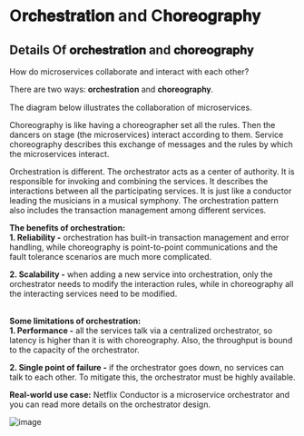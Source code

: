 # O𝐫𝐜𝐡𝐞𝐬𝐭𝐫𝐚𝐭𝐢𝐨𝐧 and C𝐡𝐨𝐫𝐞𝐨𝐠𝐫𝐚𝐩𝐡𝐲


## Details Of 𝐨𝐫𝐜𝐡𝐞𝐬𝐭𝐫𝐚𝐭𝐢𝐨𝐧 and 𝐜𝐡𝐨𝐫𝐞𝐨𝐠𝐫𝐚𝐩𝐡𝐲

How do microservices collaborate and interact with each other?

There are two ways: 𝐨𝐫𝐜𝐡𝐞𝐬𝐭𝐫𝐚𝐭𝐢𝐨𝐧 and 𝐜𝐡𝐨𝐫𝐞𝐨𝐠𝐫𝐚𝐩𝐡𝐲.

The diagram below illustrates the collaboration of microservices.

Choreography is like having a choreographer set all the rules. Then the dancers on stage (the microservices) interact according to them. Service choreography describes this exchange of messages and the rules by which the microservices interact.

Orchestration is different. The orchestrator acts as a center of authority. It is responsible for invoking and combining the services. It describes the interactions between all the participating services. It is just like a conductor leading the musicians in a musical symphony. The orchestration pattern also includes the transaction management among different services.

**The benefits of orchestration:** <br>
**1. Reliability -** orchestration has built-in transaction management and error handling, while choreography is point-to-point communications and the fault tolerance scenarios are much more complicated. <br>

**2. Scalability -** when adding a new service into orchestration, only the orchestrator needs to modify the interaction rules, while in choreography all the interacting services need to be modified.<br><br>

**Some limitations of orchestration:** <br>
**1. Performance -** all the services talk via a centralized orchestrator, so latency is higher than it is with choreography. Also, the throughput is bound to the capacity of the orchestrator. <br>

**2. Single point of failure -** if the orchestrator goes down, no services can talk to each other. To mitigate this, the orchestrator must be highly available.<br>

**Real-world use case:** Netflix Conductor is a microservice orchestrator and you can read more details on the orchestrator design.


![image](https://user-images.githubusercontent.com/115500959/206841373-ffcb362e-a488-4af1-9e2e-b33bb1569260.png)
